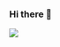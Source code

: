 ### Hi there 👋
<img src="https://www.google.com/url?sa=i&url=https%3A%2F%2Fwww.shutterstock.com%2Fsearch%2Fanime-face-boy&psig=AOvVaw0d6427qtqZ43IhrbvuUDve&ust=1706124448531000&source=images&cd=vfe&opi=89978449&ved=0CBMQjRxqFwoTCNCQzv-e9IMDFQAAAAAdAAAAABAD"/>
<!--
**Riyuzaaki/Riyuzaaki** is a ✨ _special_ ✨ repository because its `README.md` (this file) appears on your GitHub profile.

Here are some ideas to get you started:

- 🔭 I’m currently working on ...
- 🌱 I’m currently learning ...
- 👯 I’m looking to collaborate on ...
- 🤔 I’m looking for help with ...
- 💬 Ask me about ...
- 📫 How to reach me: ...
- 😄 Pronouns: ...
- ⚡ Fun fact: ...
-->
